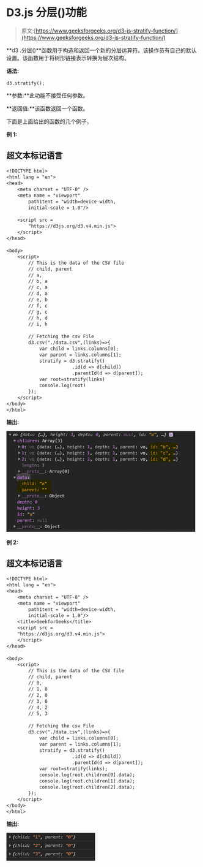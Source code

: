 # D3.js 分层()功能

> 原文:[https://www.geeksforgeeks.org/d3-js-stratify-function/](https://www.geeksforgeeks.org/d3-js-stratify-function/)

**d3 .分层()**函数用于构造和返回一个新的分层运算符。该操作员有自己的默认设置。该函数用于将树形链接表示转换为层次结构。

**语法:**

```
d3.stratify();

```

**参数:**此功能不接受任何参数。

**返回值:**该函数返回一个函数。

下面是上面给出的函数的几个例子。

**例 1:**

## 超文本标记语言

```
<!DOCTYPE html> 
<html lang = "en"> 
<head> 
    <meta charset = "UTF-8" /> 
    <meta name = "viewport"
        path1tent = "width=device-width, 
        initial-scale = 1.0"/> 

    <script src =
        "https://d3js.org/d3.v4.min.js">
    </script>
</head> 

<body> 
    <script>
        // This is the data of the CSV file
        // child, parent
        // a,
        // b, a
        // c, a
        // d, a
        // e, b
        // f, c
        // g, c
        // h, d
        // i, h

        // Fetching the csv File
        d3.csv("./data.csv",(links)=>{
            var child = links.columns[0];
            var parent = links.columns[1];
            stratify = d3.stratify()
                        .id(d => d[child])
                        .parentId(d => d[parent]);
            var root=stratify(links)
            console.log(root)
        });
    </script> 
</body> 
</html>
```

**输出:**

[![](img/c847db6e2a256e5701cd347317a692db.png)](https://media.geeksforgeeks.org/wp-content/uploads/20200824135100/01161.png)

**例 2:**

## 超文本标记语言

```
<!DOCTYPE html> 
<html lang = "en"> 
<head> 
    <meta charset = "UTF-8" /> 
    <meta name = "viewport"
        path1tent = "width=device-width, 
        initial-scale = 1.0"/> 
    <title>GeekforGeeks</title> 
    <script src =
    "https://d3js.org/d3.v4.min.js">
    </script>
</head> 

<body> 
    <script>
        // This is the data of the CSV file
        // child, parent
        // 0,
        // 1, 0
        // 2, 0
        // 3, 0
        // 4, 2
        // 5, 3

        // Fetching the csv File
        d3.csv("./data.csv",(links)=>{
            var child = links.columns[0];
            var parent = links.columns[1];
            stratify = d3.stratify()
                        .id(d => d[child])
                        .parentId(d => d[parent]);
            var root=stratify(links);
            console.log(root.children[0].data);
            console.log(root.children[1].data);
            console.log(root.children[2].data);
        });
    </script> 
</body> 
</html>
```

**输出:**

[![](img/07d299c3d5e33fc2b0080eecf5d2511f.png)](https://media.geeksforgeeks.org/wp-content/uploads/20200824135651/01162.png)